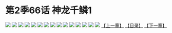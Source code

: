 # 第2季66话 神龙千鳞1
![](https://s1.baozimh.com/scomic/sanyanxiaotianlu-samanhua/0/512-st5r/1.jpg)
![](https://s1.baozimh.com/scomic/sanyanxiaotianlu-samanhua/0/512-st5r/2.jpg)
![](https://s1.baozimh.com/scomic/sanyanxiaotianlu-samanhua/0/512-st5r/3.jpg)
![](https://s1.baozimh.com/scomic/sanyanxiaotianlu-samanhua/0/512-st5r/4.jpg)
![](https://s1.baozimh.com/scomic/sanyanxiaotianlu-samanhua/0/512-st5r/5.jpg)
![](https://s1.baozimh.com/scomic/sanyanxiaotianlu-samanhua/0/512-st5r/6.jpg)
![](https://s1.baozimh.com/scomic/sanyanxiaotianlu-samanhua/0/512-st5r/7.jpg)
![](https://s1.baozimh.com/scomic/sanyanxiaotianlu-samanhua/0/512-st5r/8.jpg)
![](https://s1.baozimh.com/scomic/sanyanxiaotianlu-samanhua/0/512-st5r/9.jpg)
![](https://s1.baozimh.com/scomic/sanyanxiaotianlu-samanhua/0/512-st5r/10.jpg)
![](https://s1.baozimh.com/scomic/sanyanxiaotianlu-samanhua/0/512-st5r/11.jpg)
![](https://s1.baozimh.com/scomic/sanyanxiaotianlu-samanhua/0/512-st5r/12.jpg)
![](https://s1.baozimh.com/scomic/sanyanxiaotianlu-samanhua/0/512-st5r/13.jpg)
![](https://s1.baozimh.com/scomic/sanyanxiaotianlu-samanhua/0/512-st5r/14.jpg)
![](https://s1.baozimh.com/scomic/sanyanxiaotianlu-samanhua/0/512-st5r/15.jpg)
[【上一章】](./512.md)
[【目录】](./README.md)
[【下一章】](./514.md)

